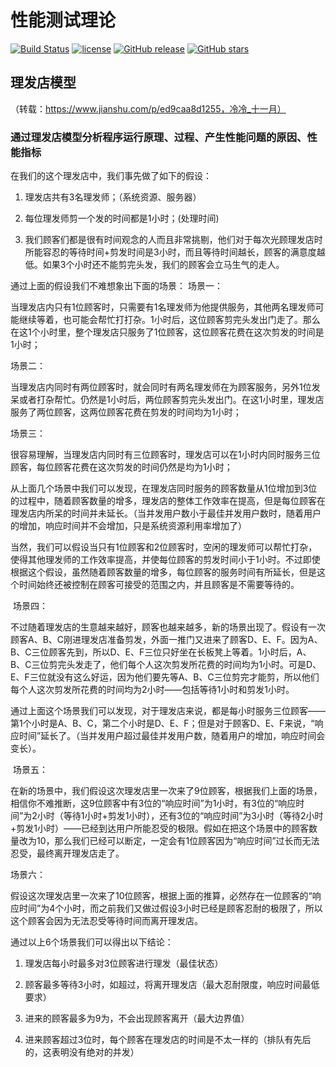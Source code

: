 # 性能测试理论

[![Build Status](https://travis-ci.org/Marco-hui/JavaScript-outline.svg?branch=master)](https://travis-ci.org/Marco-hui/JavaScript-outline)
[![license](https://img.shields.io/github/license/mashape/apistatus.svg)](https://github.com/Marco-hui/JavaScript-outline/blob/master/LICENSE)
[![GitHub release](https://img.shields.io/github/v/release/Marco-hui/JavaScript-outline.svg)](https://github.com/Marco-hui/JavaScript-outline/releases)
[![GitHub stars](https://img.shields.io/github/stars/Marco-hui/JavaScript-outline.svg?style=social&label=Stars)](https://github.com/Marco-hui/JavaScript-outline)


## 理发店模型  
（转载：https://www.jianshu.com/p/ed9caa8d1255，冷冷_十一月）
### 通过理发店模型分析程序运行原理、过程、产生性能问题的原因、性能指标

在我们的这个理发店中，我们事先做了如下的假设：
1. 理发店共有3名理发师；（系统资源、服务器）

2. 每位理发师剪一个发的时间都是1小时；(处理时间)

3. 我们顾客们都是很有时间观念的人而且非常挑剔，他们对于每次光顾理发店时所能容忍的等待时间+剪发时间是3小时，而且等待时间越长，顾客的满意度越低。如果3个小时还不能剪完头发，我们的顾客会立马生气的走人。

通过上面的假设我们不难想象出下面的场景：
场景一：

当理发店内只有1位顾客时，只需要有1名理发师为他提供服务，其他两名理发师可能继续等着，也可能会帮忙打打杂。1小时后，这位顾客剪完头发出门走了。那么在这1个小时里，整个理发店只服务了1位顾客，这位顾客花费在这次剪发的时间是1小时；

场景二：

当理发店内同时有两位顾客时，就会同时有两名理发师在为顾客服务，另外1位发呆或者打杂帮忙。仍然是1小时后，两位顾客剪完头发出门。在这1小时里，理发店服务了两位顾客，这两位顾客花费在剪发的时间均为1小时；

场景三：

很容易理解，当理发店内同时有三位顾客时，理发店可以在1小时内同时服务三位顾客，每位顾客花费在这次剪发的时间仍然是均为1小时；



从上面几个场景中我们可以发现，在理发店同时服务的顾客数量从1位增加到3位的过程中，随着顾客数量的增多，理发店的整体工作效率在提高，但是每位顾客在理发店内所呆的时间并未延长。（当并发用户数小于最佳并发用户数时，随着用户的增加，响应时间并不会增加，只是系统资源利用率增加了）

当然，我们可以假设当只有1位顾客和2位顾客时，空闲的理发师可以帮忙打杂，使得其他理发师的工作效率提高，并使每位顾客的剪发时间小于1小时。不过即使根据这个假设，虽然随着顾客数量的增多，每位顾客的服务时间有所延长，但是这个时间始终还被控制在顾客可接受的范围之内，并且顾客是不需要等待的。

 场景四：

不过随着理发店的生意越来越好，顾客也越来越多，新的场景出现了。假设有一次顾客A、B、C刚进理发店准备剪发，外面一推门又进来了顾客D、E、F。因为A、B、C三位顾客先到，所以D、E、F三位只好坐在长板凳上等着。1小时后，A、B、C三位剪完头发走了，他们每个人这次剪发所花费的时间均为1小时。可是D、E、F三位就没有这么好运，因为他们要先等A、B、C三位剪完才能剪，所以他们每个人这次剪发所花费的时间均为2小时——包括等待1小时和剪发1小时。

通过上面这个场景我们可以发现，对于理发店来说，都是每小时服务三位顾客——第1个小时是A、B、C，第二个小时是D、E、F；但是对于顾客D、E、F来说，“响应时间”延长了。（当并发用户超过最佳并发用户数，随着用户的增加，响应时间会变长）。

 场景五：

在新的场景中，我们假设这次理发店里一次来了9位顾客，根据我们上面的场景，相信你不难推断，这9位顾客中有3位的“响应时间”为1小时，有3位的“响应时间”为2小时（等待1小时+剪发1小时），还有3位的“响应时间”为3小时（等待2小时+剪发1小时）——已经到达用户所能忍受的极限。假如在把这个场景中的顾客数量改为10，那么我们已经可以断定，一定会有1位顾客因为“响应时间”过长而无法忍受，最终离开理发店走了。

场景六：

假设这次理发店里一次来了10位顾客，根据上面的推算，必然存在一位顾客的“响应时间”为4个小时，而之前我们又做过假设3小时已经是顾客忍耐的极限了，所以这个顾客会因为无法忍受等待时间而离开理发店。

通过以上6个场景我们可以得出以下结论：
1. 理发店每小时最多对3位顾客进行理发（最佳状态）

2. 顾客最多等待3小时，如超过，将离开理发店（最大忍耐限度，响应时间最低要求）

3. 进来的顾客最多为9为，不会出现顾客离开（最大边界值）

4. 进来顾客超过3位时，每个顾客在理发店的时间是不太一样的（排队有先后的，这表明没有绝对的并发）


